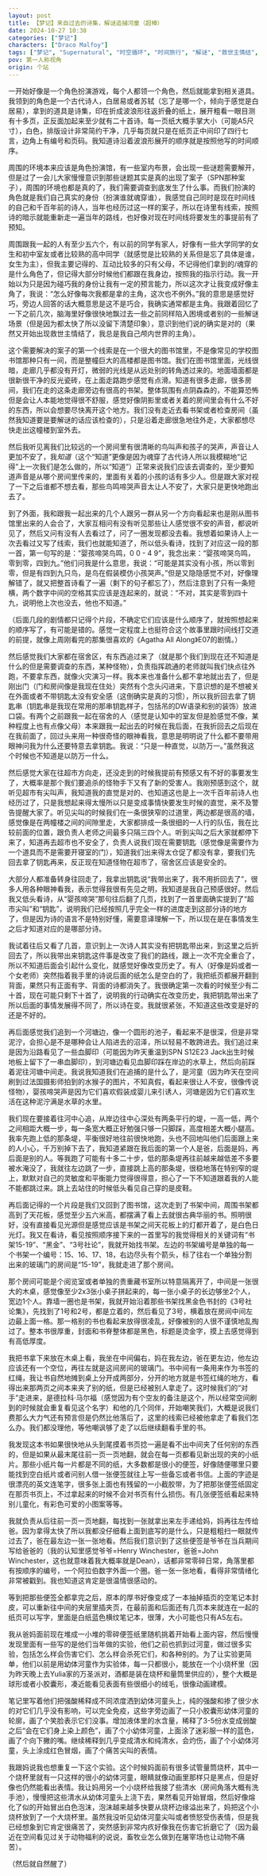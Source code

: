 ```yaml
---
layout: post
title: 【梦记】来自过去的诗集，解谜追捕河童（超棒）
date: 2024-10-27 10:38
categories: ["梦记"]
characters: ["Draco Malfoy"]
tags: ["梦记", "Supernatural", "时空循环", "时间旅行", "解谜", "救世主情结", "好故事", "改编", "HP", "女巫阿加莎"]
pov: 第一人称视角
origin: 个站
---
```


一开始好像是一个角色扮演游戏，每个人都领一个角色，然后就能拿到相关道具。我领到的角色是一个古代诗人，白居易或者苏轼（忘了是哪一个，倾向于感觉是白居易），拿到的道具是诗集，印在折成波浪形往返折叠的纸上，展开粗看一眼目测有十多页，正反面加起来至少就有二十首诗。每一页纸大概手掌大小（可能A5尺寸），白色，排版设计非常简约干净，几乎每页就只是在纸页正中间印了四行七言，边角上有编号和页码。我知道诗沿着波浪形展开的顺序就是按照他写的时间顺序。

周围的环境本来应该是角色扮演馆，有一些室内布景，会出现一些谜题需要解开，但是过了一会儿大家慢慢意识到那些谜题其实是真的出现了案子（SPN那种案子），周围的环境也都是真的了，我们需要调查到底发生了什么事。而我们扮演的角色就是我们自己真实的身份（扮演谁就魂穿谁），我感觉自己同时是现在时间线的自己和千百年前的诗人，当年也经历过这一样的案子，所以在诗里有线索，按照诗的暗示就能重新走一遍当年的路线，也好像对现在时间线将要发生的事提前有了预知。

周围跟我一起的人有至少五六个，有以前的同学有家人，好像有一些大学同学的女生和初中室友或者比较熟的高中同学（就感觉是比较熟的关系但是忘了具体是谁，女生为主），但我主要记得的、互动比较多的只有父母，不记得他们拿到的/魂穿的是什么角色了，但记得大部分时候他们都跟在我身边，按照我的指示行动。我一开始以为只是因为碰巧我的身份让我有一定的预言能力，所以这次才让我变成好像主角了，我说：“怎么好像每次我都是拿的主角，这次也不例外。”我的意思是感觉好巧，旁边人回答的话大概意思是这不是巧合，我确实通常都是主角。我跟着回忆了一下之前几次，脑海里好像很快地飘过去一些之前同样陷入困境或者别的一些解谜场景（但是因为都太快了所以没留下清楚印象），意识到他们说的确实是对的（果然又开始出现救世主情结了，我总是我自己颅内世界的主角）。

这个需要解决的案子的第一个线索是在一个很大的图书馆里，不是像常见的学校图书馆那种只有一间，而是整幢巨大的高楼都是图书馆。我们在图书馆里面，光线很暗，走廊几乎都没有开灯，微弱的光线是从远处别的转角透过来的。地面墙面都是很新很干净的反光瓷砖，在上面走路跑步感觉有点滑。知道有很多走廊，很多房间，我们在走的这条走廊旁边有很高的书架。整体氛围有点阴森森的，不能算恐怖但是会让人本能地觉得很不舒服，感觉好像阴影里或者关着的房间里会有什么不好的东西，所以会想要尽快离开这个地方。我们没有走近去看书架或者检查房间（虽然我知道要是要解谜的话应该检查的），只是沿着走廊很急地往外走，大家都想尽快走出这幢楼到室外去。

然后我听见离我们比较远的一个房间里有很清晰的鸟叫声和孩子的哭声，声音让人更加不安了，我*知道*（这个“知道”更像是因为魂穿了古代诗人所以我模糊地“记得”上一次我们是怎么做的，所以“知道”）正常来说我们应该去调查的，至少要知道声音是从哪个房间里传来的，里面有关着的小孩的话有多少人。但是跟大家对视了一下之后谁都不想去看，那些鸟鸣啼哭声音太让人不安了，大家只是更快地跑出去了。

到了外面，我和跟我一起出来的几个人跟另一群从另一个方向看起来也是刚从图书馆里出来的人会合了，大家互相问有没有听见那些让人感觉很不安的声音，都说听见了，然后又问有没有人去看过了，问了一圈发现都没去看。我想着如果诗人上一次去看过又写了线索，我们也就能知道了，所以低头看诗，找到了对应这一段的那一首，第一句写的是：“婴孩啼哭鸟鸣，0 0 - 4 9”，我念出来：“婴孩啼哭鸟鸣，零到零，四到九。”他们问我是什么意思，我说：“可能是其实没有小孩，所以零到零，但是有四到九只鸟，是鸟在假装模仿小孩哭声。”但是又隐隐感觉不对，好像理解错了，就又把整首诗看了一遍（剩下的句子都忘了），然后注意到了只有一条短横，两个数字中间的空格其实应该是连起来的，就说：“不对，其实是零到四十九，说明他上次也没去，他也不知道。”

（后面几段的剧情都只记得个片段，不确定它们应该是什么顺序了，就按照想起来的顺序写了，有可能是错的。感觉一定程度上也挺符合这个故事里跟时间线打交道的前提，就像上周刚看完的那集很喜欢的《Agatha All Along》E07的剧情。）

然后感觉我们大家都在宿舍区，有东西追过来了（就是那个我们到现在还不知道是什么的但是需要调查的东西，某种怪物），负责指挥疏通的老师就叫我们快点往外跑，不要拿东西，就像火灾演习一样。我本来也准备什么都不拿地就出去了，但是刚出门（门和房间像是我现在住处）突然有个念头闪进来，下意识想的是不想被关在外面或者不带钥匙太没有安全感（这倒确实是真的习惯），所以我折回去拿了钥匙串（钥匙串是我现在常用的那串钥匙样子，包括吊的DW语录和别的装饰）放进口袋。有两个之前跟我一起在宿舍的人（感觉是认知中的室友但是脸感觉不像，某种程度上也有点像父母）本来跟我一起出去的时候在我后面，在我折回去之后现在在我前面了，回过头来用一种很奇怪的眼神看我，意思是明明说了什么都不要带用眼神问我为什么还要特意去拿钥匙。我说：“只是一种直觉，以防万一。”虽然我这个时候也不知道是以防万一什么。

然后感觉大家在往超市方向走，还没走到的时候我提前有预感又有不好的事要发生了，大概率是那个我们要追杀的怪物手下又有了新的受害人。我刚预感到这个，就听见超市有尖叫声，我知道我的直觉是对的、也知道这也是上一次千百年前诗人也经历过了，只是我想起来得太慢所以只是变成事情快要发生时候的直觉，来不及警告提醒大家了。听见尖叫的时候我们在一条很狭窄的过道里，两边都是很高的墙，感觉像是在两幢楼之间的间隙里走，大家都排成一条很细的一人行的队伍，我在比较前面的位置，跟负责人老师之间最多只隔三四个人。听到尖叫之后大家就都停下来了，知道再去超市也不安全了，负责人说我们现在需要钥匙（感觉像是需要作为一个道具而不是需要开寝室的门），知道我们出来得太仓促了都没有拿，要我们先回去拿了钥匙再来，反正现在知道怪物在超市了，宿舍区应该是安全的。

大部分人都准备转身往回走了，我拿出钥匙说“我带出来了，我不用折回去了”，很多人用各种眼神看我，表示觉得我很有先见之明，我知道是我自己预感很好。然后我又低头看诗，从“婴孩啼哭”那句往后翻了几页，找到了一首里面确实提到了“超市尖叫”和“钥匙”，说明我们已经按照几乎完全一样的进度走到这部分诗的地方了，但是因为诗的语言不是特别好懂，需要意译理解一下，所以现在是在事情发生之后才知道对应的是哪部分诗。

我试着往后又看了几首，意识到上一次诗人其实没有把钥匙带出来，到这里之后折回去了，所以我带出来钥匙这件事是改变了我们的路线，跟上一次不完全重合了，所以不知道后面会引起什么变化，就感觉好像改变历史了。有人（好像是妈或者一个女老师）突然指着我手里的诗说后面的纸怎么是空白的了，我把纸页都展开翻到背面，果然只有正面有字、背面的诗都消失了。我很确定第一次看的时候至少有二十首，现在可能只剩下十首了，说明我的行动确实在改变历史，我把钥匙带出来了所以后面的事情发展得不同了，所以诗在变。我就很紧张，不知道这些改变是好的还是不好的。

再后面感觉我们追到一个河塘边，像一个圆形的池子，看起来不是很深，但是非常泥泞，会担心是不是哪种会让人陷进去的沼泽，所以轻易不敢跨进去。我们追过来是因为沿路看见了一些血脚印（可能因为昨天重温到SPN S12E23 Jack出生时候地板上留下了一串血脚印），到河塘边看见血脚印踩在岸边的水草上，然后向前踩着泥往河塘中间走。我说我知道我们在追捕的是什么了，是河童（因为昨天在空间刷到过法国摄影师拍到的水猴子的图片，不知真假，看起来很让人不安，很像传说怪物），婴孩啼哭声是因为它们喜欢假装成婴儿来引诱人，河塘是因为它们喜欢生活在这种泥泞满是水草的水里。

我们现在要接着往河中心追，从岸边往中心深处有两条平行的堤，一高一低，两个之间相距大概一步，每一条宽大概正好勉强只够一只脚踩，高度相差大概小腿高。我率先跑上低的那条堤，平衡很好地往前很快地跑，头也不回地叫他们后面跟上来的人小心，千万别掉下去了，我知道紧跟在我后面的第一个人是爸，后面是妈，再后面是别的人。等我跑了可能有十多二十步，低的那条堤再往前越来越低差不多要被水淹没了，我就往左边跳了一步，直接跳上高的那条堤，很稳地落在特别窄的堤上，默默对自己的灵敏度和平衡能力觉得很得意，担心了一下不知道跟着我的人能不能都跳过来。跳上去站住的时候低头看见自己穿的是皮鞋。

再后面记得的一个片段是我们又回到了图书馆，这次走到了书架中间，周围书架都高到了天花板，感觉至少五六米高，都摆满了看上去就很古典华丽的书。照明很好，没有直接看见光源但是感觉应该是书架之间天花板上的灯都开着了，是白色日光灯。我又在看诗，看见按照顺序接下来的一首里写的我觉得相关的关键词有“书架15-19”、“黑金”、“3号社论”，我就开始找书架。左边的书架编号是单独的每一个书架一个编号：15、16、17、18，右边尽头有个箭头，标了往右一个单独分割出来的玻璃门的房间是“15-19”，我就走进了那个房间。

那个房间可能是个阅览室或者单独的贵重藏书室所以特意隔离开了，中间是一张很大的木桌，感觉像至少2x3张小桌子拼起来的，每一张小桌子的长边够坐2个人，宽边1个人。靠墙一圈也是书架，我就开始沿着那些书架找黑金色书封的《3号社论集》，先找到了1号和2号，都是立着的，然后看见了3号，横着放在房间中间左边最上面一格。那一格别的书也看起来放得很凌乱，好像被别的人很不谨慎地乱掏过了。整本书很厚重，封面和书脊整体都是黑色，标题是烫金字，摸上去感觉得到有高低厚度。

我把书拿下来放在木桌上看，我坐在中间偏右，妈在我左边，爸在更左边，他左边应该还有一个空位，再往左就是这间房间的玻璃门。书中间有一条用来作为书签的红绳，我让书自然地摊到桌上分开成两部分，分开的地方就是书签红绳的地方，看得出来那两页之间本来夹了别的纸，但是已经被别人拿走了。这时候我们的“对手”走进来，是德拉科·马尔福（感觉因为有个空友的备注是这个，所以经常空间刷到的时候就会重复看见这个名字）和他的几个同伴，开始嘲笑我们，大概是说我们费那么大力气还有预言但是仍然比他落后了，这里的线索已经被他拿走了看我们怎么办。我们都没理他，等他嘲讽够了走了以后继续翻看手里的书。

我发现这本书如果很快地从头到尾摸着书页捻一遍是看不出中间夹了任何别的东西的，但是如果从最末尾往前一页一页地翻，就会在每一页都看见新出现的夹的小纸片。那些小纸片每一片都是不同的纸，大多数都是很小的便签，好像随便哪里只要能找到空白纸片或者问别人借一张便签就往上写一些备忘或者书信。上面的字迹是很漂亮的英文连笔字，很多张上面也有残留的一小截胶带，为了把那张便签纸固定在那页书页上，不过拿起来的时候不会对书页有什么损伤。有几张便签纸看起来特别儿童化，有彩色可爱的小图案等等。

我就负责从后往前一页一页地翻，每找到一张就拿出来左手递给妈，妈再往左传给爸。因为拿得太快了所以我都没仔细看上面到底写的是什么，只是粗粗扫一眼就传过去了，爸在最左边一张一张地看。然后我们意识到了这些便签是爷爷在当兵期间写给爸爸的（我的认知里感觉爷爷=Henry Winchester，爸爸=John Winchester，这也就意味着我大概率就是Dean），话都非常零碎日常，角落里都有按顺序的编号，一个阿拉伯数字外面一个圈。爸一张一张地看，看得非常情绪化非常被戳到。我也知道这肯定是很温情很感动的。

等到把那些便签全都拿完之后，原本的厚书好像变成了一本抽掉插页的空笔记本封皮，可以重新往中间的夹层里插夹页，在最前面和后面还有几页本来就连在一起的纸页可以写字，里面是白纸蓝色横纹笔记本，很薄，大小可能也只有A5左右。

我从爸妈面前现在堆成一小堆的零碎便签纸里随机挑着开始看上面内容，然后慢慢发现里面有一些写的是他们当年做的实验，他们之前也抓到过河童，做过很多实验，包括怎么样会伤害它们、怎么样会杀死它们，和各种别的。为了让实验更简单，他们以前是用幼体河童作为实验体，每一只都很小，能放在一个小烧杯里（因为昨天晚上去Yulia家的万圣派对，酒都是装在烧杯和量筒里供应的），整个大概是球形或者小胶囊形，凑近能看见表面有些很细小的绒毛，很像动画建模。

笔记里写着他们把强酸稀释成不同浓度洒到幼体河童头上，纯的强酸和掺了很少水的对它们几乎没有影响，可以完全免疫，这些字旁边画了一只小胶囊形幼体河童的轮廓，画了个笑脸表示它们没事。增加液体里的水含量，稀释了3-5份水变成弱酸之后“会在它们身上染上颜色”，画了个小幼体河童，上面涂了迷彩服一样的蓝色，画了个向下撇的嘴。继续稀释到几乎变成清水和纯清水，会灼伤，画了个小幼体河童，头上涂成红色冒烟，画了个痛苦尖叫的表情。

我跟妈说我也想重复一下这个实验。这个时候妈面前有很多试管量筒烧杯，其中一个烧杯里就有一只这样的很小的幼体河童，眼睛就像动画里那样只是黑点，但是好像也仍然能看出表情。我让妈用另一个小烧杯给我接了些清水（房间角落大概有洗手池），慢慢把这些清水从幼体河童头上浇下去，果然看见开始冒烟，然后好像熔化了似的开始冒出白色泡沫，泡沫越来越多快要从烧杯边缘溢出来了，妈把这个小烧杯放到了一个大烧杯里。虽然我没听见幼体河童尖叫或者愤怒受伤表情，但是我已经想象到它肯定很痛苦了，突然感到非常内疚好像我在伤害它折磨它了（因为最近在空间看见过关于动物福利的说说，畜牧业怎么做到在屠宰场也让动物不痛苦）。

（然后就自然醒了）
